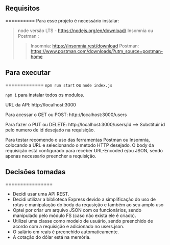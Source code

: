 ## Requisitos
==========
Para esse projeto é necessário instalar: 
> node versão LTS - https://nodejs.org/en/download/
> Insomnia ou Postman :
>> Insomnia: https://insomnia.rest/download
>> Postman: https://www.postman.com/downloads/?utm_source=postman-home


## Para executar
=============
`npm run start` ou `node index.js`

`npm i` para instalar todos os modulos.

URL da API:
http://localhost:3000

Para acessar o GET ou POST: 
http://localhost:3000/users

Para fazer o PUT ou DELETE:
http://localhost:3000/users/id ==> Substituir id pelo numero de id desejado na requisição.

Para testar recomendo o uso das ferramentas Postman ou Insomnia, colocando a URL e selecionando o metodo HTTP desejado.
O body da requisição está configurado para receber URL-Encoded e/ou JSON, sendo apenas necessario preencher a requisição.

## Decisões tomadas
================

- Decidi usar uma API REST.
- Decidi utilizar a biblioteca Express devido a simplificação do uso de rotas e manipulação do body da requsição e também ao seu amplo uso
- Optei por criar um arquivo JSON com os funcionários, sendo manipulado pelo módulo FS (caso não exista ele é criado).
- Utilizei uma classe como modelo de usuário, sendo preenchido de acordo com a requisição e adicionado no users.json.
- O salário em reais é preenchido automaticamente.
- A cotação do dólar está na memória.